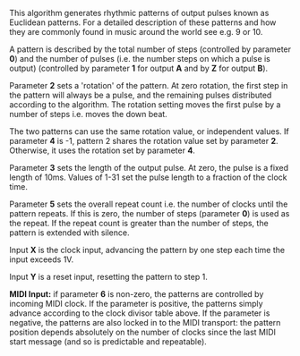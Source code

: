 
This algorithm generates rhythmic patterns of output pulses known as
Euclidean patterns. For a detailed description of these patterns and
how they are commonly found in music around the world see e.g. 9 or
10.

A pattern is described by the total number of steps (controlled by
parameter **0**) and the number of pulses (i.e. the number steps on which
a pulse is output) (controlled by parameter **1** for output **A** and by **Z**
for output **B**).

Parameter **2** sets a 'rotation' of the pattern. At zero rotation, the
first step in the pattern will always be a pulse, and the remaining pulses distributed according to the algorithm. The rotation setting moves the first pulse
by a number of steps i.e. moves the down beat.

The two patterns can use the same rotation value, or independent values. If parameter **4** is -1, pattern 2 shares the
rotation value set by parameter **2**. Otherwise, it uses the rotation set by parameter **4**.

Parameter **3** sets the length of the output pulse. At zero, the pulse is a fixed length of 10ms. Values of 1-31 set the
pulse length to a fraction of the clock time.

Parameter **5** sets the overall repeat count i.e. the number of clocks until the pattern repeats. If this is zero, the
number of steps
(parameter **0**) is used as the repeat. If the repeat count is greater than the number of steps, the pattern is extended
with silence.

Input **X** is the clock input, advancing the pattern by one step each time the input exceeds 1V. 

Input **Y** is a reset input, resetting the pattern to step 1.

**MIDI Input:** if parameter **6** is non-zero, the patterns are controlled by incoming MIDI clock. If the parameter is
positive, the patterns simply advance according to the clock divisor table above. If the parameter is negative, the
patterns are also locked in to the MIDI transport: the pattern position depends absolutely on the number of clocks since
the last MIDI start message (and so is predictable and repeatable).
